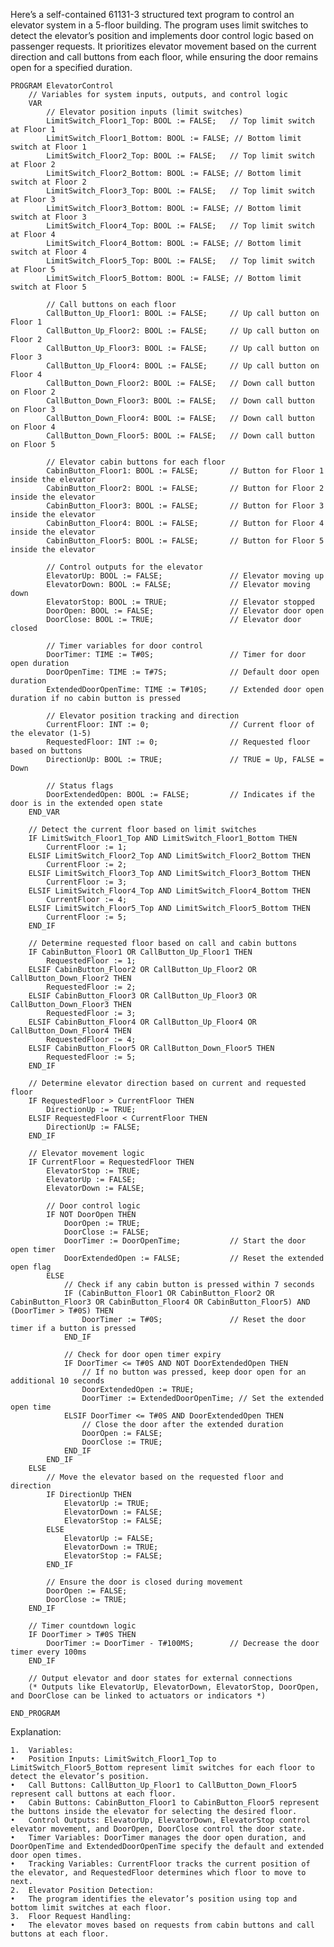 Here’s a self-contained 61131-3 structured text program to control an elevator system in a 5-floor building. The program uses limit switches to detect the elevator’s position and implements door control logic based on passenger requests. It prioritizes elevator movement based on the current direction and call buttons from each floor, while ensuring the door remains open for a specified duration.

```
PROGRAM ElevatorControl
    // Variables for system inputs, outputs, and control logic
    VAR
        // Elevator position inputs (limit switches)
        LimitSwitch_Floor1_Top: BOOL := FALSE;   // Top limit switch at Floor 1
        LimitSwitch_Floor1_Bottom: BOOL := FALSE; // Bottom limit switch at Floor 1
        LimitSwitch_Floor2_Top: BOOL := FALSE;   // Top limit switch at Floor 2
        LimitSwitch_Floor2_Bottom: BOOL := FALSE; // Bottom limit switch at Floor 2
        LimitSwitch_Floor3_Top: BOOL := FALSE;   // Top limit switch at Floor 3
        LimitSwitch_Floor3_Bottom: BOOL := FALSE; // Bottom limit switch at Floor 3
        LimitSwitch_Floor4_Top: BOOL := FALSE;   // Top limit switch at Floor 4
        LimitSwitch_Floor4_Bottom: BOOL := FALSE; // Bottom limit switch at Floor 4
        LimitSwitch_Floor5_Top: BOOL := FALSE;   // Top limit switch at Floor 5
        LimitSwitch_Floor5_Bottom: BOOL := FALSE; // Bottom limit switch at Floor 5

        // Call buttons on each floor
        CallButton_Up_Floor1: BOOL := FALSE;     // Up call button on Floor 1
        CallButton_Up_Floor2: BOOL := FALSE;     // Up call button on Floor 2
        CallButton_Up_Floor3: BOOL := FALSE;     // Up call button on Floor 3
        CallButton_Up_Floor4: BOOL := FALSE;     // Up call button on Floor 4
        CallButton_Down_Floor2: BOOL := FALSE;   // Down call button on Floor 2
        CallButton_Down_Floor3: BOOL := FALSE;   // Down call button on Floor 3
        CallButton_Down_Floor4: BOOL := FALSE;   // Down call button on Floor 4
        CallButton_Down_Floor5: BOOL := FALSE;   // Down call button on Floor 5

        // Elevator cabin buttons for each floor
        CabinButton_Floor1: BOOL := FALSE;       // Button for Floor 1 inside the elevator
        CabinButton_Floor2: BOOL := FALSE;       // Button for Floor 2 inside the elevator
        CabinButton_Floor3: BOOL := FALSE;       // Button for Floor 3 inside the elevator
        CabinButton_Floor4: BOOL := FALSE;       // Button for Floor 4 inside the elevator
        CabinButton_Floor5: BOOL := FALSE;       // Button for Floor 5 inside the elevator

        // Control outputs for the elevator
        ElevatorUp: BOOL := FALSE;               // Elevator moving up
        ElevatorDown: BOOL := FALSE;             // Elevator moving down
        ElevatorStop: BOOL := TRUE;              // Elevator stopped
        DoorOpen: BOOL := FALSE;                 // Elevator door open
        DoorClose: BOOL := TRUE;                 // Elevator door closed

        // Timer variables for door control
        DoorTimer: TIME := T#0S;                 // Timer for door open duration
        DoorOpenTime: TIME := T#7S;              // Default door open duration
        ExtendedDoorOpenTime: TIME := T#10S;     // Extended door open duration if no cabin button is pressed

        // Elevator position tracking and direction
        CurrentFloor: INT := 0;                  // Current floor of the elevator (1-5)
        RequestedFloor: INT := 0;                // Requested floor based on buttons
        DirectionUp: BOOL := TRUE;               // TRUE = Up, FALSE = Down

        // Status flags
        DoorExtendedOpen: BOOL := FALSE;         // Indicates if the door is in the extended open state
    END_VAR

    // Detect the current floor based on limit switches
    IF LimitSwitch_Floor1_Top AND LimitSwitch_Floor1_Bottom THEN
        CurrentFloor := 1;
    ELSIF LimitSwitch_Floor2_Top AND LimitSwitch_Floor2_Bottom THEN
        CurrentFloor := 2;
    ELSIF LimitSwitch_Floor3_Top AND LimitSwitch_Floor3_Bottom THEN
        CurrentFloor := 3;
    ELSIF LimitSwitch_Floor4_Top AND LimitSwitch_Floor4_Bottom THEN
        CurrentFloor := 4;
    ELSIF LimitSwitch_Floor5_Top AND LimitSwitch_Floor5_Bottom THEN
        CurrentFloor := 5;
    END_IF

    // Determine requested floor based on call and cabin buttons
    IF CabinButton_Floor1 OR CallButton_Up_Floor1 THEN
        RequestedFloor := 1;
    ELSIF CabinButton_Floor2 OR CallButton_Up_Floor2 OR CallButton_Down_Floor2 THEN
        RequestedFloor := 2;
    ELSIF CabinButton_Floor3 OR CallButton_Up_Floor3 OR CallButton_Down_Floor3 THEN
        RequestedFloor := 3;
    ELSIF CabinButton_Floor4 OR CallButton_Up_Floor4 OR CallButton_Down_Floor4 THEN
        RequestedFloor := 4;
    ELSIF CabinButton_Floor5 OR CallButton_Down_Floor5 THEN
        RequestedFloor := 5;
    END_IF

    // Determine elevator direction based on current and requested floor
    IF RequestedFloor > CurrentFloor THEN
        DirectionUp := TRUE;
    ELSIF RequestedFloor < CurrentFloor THEN
        DirectionUp := FALSE;
    END_IF

    // Elevator movement logic
    IF CurrentFloor = RequestedFloor THEN
        ElevatorStop := TRUE;
        ElevatorUp := FALSE;
        ElevatorDown := FALSE;

        // Door control logic
        IF NOT DoorOpen THEN
            DoorOpen := TRUE;
            DoorClose := FALSE;
            DoorTimer := DoorOpenTime;           // Start the door open timer
            DoorExtendedOpen := FALSE;           // Reset the extended open flag
        ELSE
            // Check if any cabin button is pressed within 7 seconds
            IF (CabinButton_Floor1 OR CabinButton_Floor2 OR CabinButton_Floor3 OR CabinButton_Floor4 OR CabinButton_Floor5) AND (DoorTimer > T#0S) THEN
                DoorTimer := T#0S;               // Reset the door timer if a button is pressed
            END_IF

            // Check for door open timer expiry
            IF DoorTimer <= T#0S AND NOT DoorExtendedOpen THEN
                // If no button was pressed, keep door open for an additional 10 seconds
                DoorExtendedOpen := TRUE;
                DoorTimer := ExtendedDoorOpenTime; // Set the extended open time
            ELSIF DoorTimer <= T#0S AND DoorExtendedOpen THEN
                // Close the door after the extended duration
                DoorOpen := FALSE;
                DoorClose := TRUE;
            END_IF
        END_IF
    ELSE
        // Move the elevator based on the requested floor and direction
        IF DirectionUp THEN
            ElevatorUp := TRUE;
            ElevatorDown := FALSE;
            ElevatorStop := FALSE;
        ELSE
            ElevatorUp := FALSE;
            ElevatorDown := TRUE;
            ElevatorStop := FALSE;
        END_IF

        // Ensure the door is closed during movement
        DoorOpen := FALSE;
        DoorClose := TRUE;
    END_IF

    // Timer countdown logic
    IF DoorTimer > T#0S THEN
        DoorTimer := DoorTimer - T#100MS;        // Decrease the door timer every 100ms
    END_IF

    // Output elevator and door states for external connections
    (* Outputs like ElevatorUp, ElevatorDown, ElevatorStop, DoorOpen, and DoorClose can be linked to actuators or indicators *)

END_PROGRAM
```
Explanation:

	1.	Variables:
	•	Position Inputs: LimitSwitch_Floor1_Top to LimitSwitch_Floor5_Bottom represent limit switches for each floor to detect the elevator’s position.
	•	Call Buttons: CallButton_Up_Floor1 to CallButton_Down_Floor5 represent call buttons at each floor.
	•	Cabin Buttons: CabinButton_Floor1 to CabinButton_Floor5 represent the buttons inside the elevator for selecting the desired floor.
	•	Control Outputs: ElevatorUp, ElevatorDown, ElevatorStop control elevator movement, and DoorOpen, DoorClose control the door state.
	•	Timer Variables: DoorTimer manages the door open duration, and DoorOpenTime and ExtendedDoorOpenTime specify the default and extended door open times.
	•	Tracking Variables: CurrentFloor tracks the current position of the elevator, and RequestedFloor determines which floor to move to next.
	2.	Elevator Position Detection:
	•	The program identifies the elevator’s position using top and bottom limit switches at each floor.
	3.	Floor Request Handling:
	•	The elevator moves based on requests from cabin buttons and call buttons at each floor.
